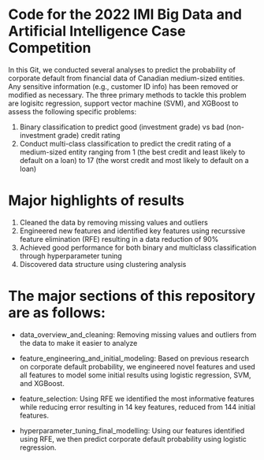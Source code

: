 # Code for the 2022 IMI Big Data and Artificial Intelligence Case Competition
In this Git, we conducted several analyses to predict the probability of corporate default from financial data of Canadian medium-sized entities. Any sensitive information (e.g., customer ID info) has been removed or modified as necessary.
The three primary methods to tackle this problem are logisitc regression, support vector machine (SVM), and XGBoost to assess the following specific problems:
1. Binary classification to predict good (investment grade) vs bad (non-investment grade) credit rating
2. Conduct multi-class classification to predict the credit rating of a medium-sized entity ranging from 1 (the best credit and least likely to default on a loan) to 17 (the worst credit and most likely to default on a loan)

# Major highlights of results
1. Cleaned the data by removing missing values and outliers
2. Engineered new features and identified key features using recurssive feature elimination (RFE) resulting in a data reduction of 90%
3. Achieved good performance for both binary and multiclass classification through hyperparameter tuning
4. Discovered data structure using clustering analysis

# The major sections of this repository are as follows:
- data_overview_and_cleaning: Removing missing values and outliers from the data to make it easier to analyze

- feature_engineering_and_initial_modeling: Based on previous research on corporate default probability, we engineered novel features and used all features to model some initial results using logistic regression, SVM, and XGBoost.

- feature_selection: Using RFE we identified the most informative features while reducing error resulting in 14 key features, reduced from 144 initial features.

- hyperparameter_tuning_final_modelling: Using our features identified using RFE, we then predict corporate default probability using logistic regression.

